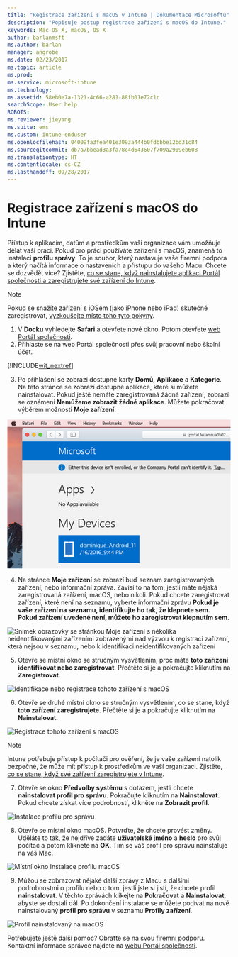 ```yaml
---
title: "Registrace zařízení s macOS v Intune | Dokumentace Microsoftu"
description: "Popisuje postup registrace zařízení s macOS do Intune."
keywords: Mac OS X, macOS, OS X
author: barlanmsft
ms.author: barlan
manager: angrobe
ms.date: 02/23/2017
ms.topic: article
ms.prod: 
ms.service: microsoft-intune
ms.technology: 
ms.assetid: 58eb0e7a-1321-4c66-a281-88fb01e72c1c
searchScope: User help
ROBOTS: 
ms.reviewer: jieyang
ms.suite: ems
ms.custom: intune-enduser
ms.openlocfilehash: 04009fa3fea401e3093a444b0fdbbbe12bd31c84
ms.sourcegitcommit: db7a7bbead3a3fa78c4d643607f709a2909eb608
ms.translationtype: HT
ms.contentlocale: cs-CZ
ms.lasthandoff: 09/28/2017
---
```

# <a name="enroll-your-macos-device-in-intune"></a>Registrace zařízení s macOS do Intune

Přístup k aplikacím, datům a prostředkům vaší organizace vám umožňuje dělat vaši práci. Pokud pro práci používáte zařízení s macOS, znamená to instalaci __profilu správy__. To je soubor, který nastavuje vaše firemní podpora a který načítá informace o nastaveních a přístupu do vašeho Macu. Chcete se dozvědět více? Zjistěte, [co se stane, když nainstalujete aplikaci Portál společnosti a zaregistrujete své zařízení do Intune](what-happens-if-you-install-the-company-portal-app-and-enroll-your-device-in-intune-ios.md).

  > [!NOTE]
  > Pokud se snažíte zařízení s iOSem (jako iPhone nebo iPad) skutečně zaregistrovat, [vyzkoušejte místo toho tyto pokyny](enroll-your-device-in-intune-ios.md).

1. V __Docku__ vyhledejte __Safari__ a otevřete nové okno. Potom otevřete [web Portál společnosti](https://portal.manage.microsoft.com).
2. Přihlaste se na web Portál společnosti přes svůj pracovní nebo školní účet.

  [!INCLUDE[wit_nextref](includes/end-user-password-guidance.md)]

3. Po přihlášení se zobrazí dostupné karty __Domů__, __Aplikace__ a __Kategorie__. Na této stránce se zobrazí dostupné aplikace, které si můžete nainstalovat. Pokud ještě nemáte zaregistrovaná žádná zařízení, zobrazí se oznámení **Nemůžeme zobrazit žádné aplikace**. Můžete pokračovat výběrem možnosti __Moje zařízení__.

 ![Snímek obrazovky s úvodní stránkou webového portálu se zobrazenými informacemi o tom, že se ještě nedají instalovat žádné aplikace, a s tlačítkem Moje zařízení zobrazeným níže](./media/macOS_enroll_001_landing_page.png)

4. Na stránce __Moje zařízení__ se zobrazí buď seznam zaregistrovaných zařízení, nebo informační zpráva. Závisí to na tom, jestli máte nějaká zaregistrovaná zařízení, macOS, nebo nikoli. Pokud chcete zaregistrovat zařízení, které není na seznamu, vyberte informační zprávu __Pokud je vaše zařízení na seznamu, identifikujte ho tak, že klepnete sem. Pokud zařízení uvedené není, můžete ho zaregistrovat klepnutím sem__.

  ![Snímek obrazovky se stránkou Moje zařízení s několika neidentifikovanými zařízeními zobrazenými nad výzvou k registraci zařízení, která nejsou v seznamu, nebo k identifikaci neidentifikovaných zařízení](./media/macOS_enroll_002_tap_here_banner.png)

5. Otevře se místní okno se stručným vysvětlením, proč máte __toto zařízení identifikovat nebo zaregistrovat__. Přečtěte si je a pokračujte kliknutím na __Zaregistrovat__.

 ![Identifikace nebo registrace tohoto zařízení s macOS](./media/macOS_enroll_003_IDenroll_popup.png)

6. Otevře se druhé místní okno se stručným vysvětlením, co se stane, když __toto zařízení zaregistrujete__. Přečtěte si je a pokračujte kliknutím na __Nainstalovat__.

 ![Registrace tohoto zařízení s macOS](./media/macOS_enroll_004_enroll_popup.png)

  > [!NOTE]
  > Intune potřebuje přístup k počítači pro ověření, že je vaše zařízení natolik bezpečné, že může mít přístup k prostředkům ve vaší organizaci. Zjistěte, [co se stane, když své zařízení zaregistrujete v Intune](what-happens-if-you-install-the-Company-Portal-app-and-enroll-your-device-in-intune-ios.md).

7. Otevře se okno __Předvolby systému__ s dotazem, jestli chcete __nainstalovat profil pro správu__. Pokračujte kliknutím na __Nainstalovat__. Pokud chcete získat více podrobností, klikněte na __Zobrazit profil__.

 ![Instalace profilu pro správu](./media/macOS_enroll_005_sysprefs_mgmt_profile.png)

8. Otevře se místní okno macOS. Potvrďte, že chcete provést změny. Uděláte to tak, že nejdříve zadáte __uživatelské jméno__ a __heslo__ pro svůj počítač a potom kliknete na __OK__. Tím se váš profil pro správu nainstaluje na váš Mac.

 ![Místní okno Instalace profilu macOS](./media/macOS_enroll_006_sysprefs_admin_login.png)

9. Můžou se zobrazovat nějaké další zprávy z Macu s dalšími podrobnostmi o profilu nebo o tom, jestli jste si jistí, že chcete profil __nainstalovat__. V těchto zprávách klikejte na __Pokračovat__ a __Nainstalovat__, abyste se dostali dál. Po dokončení instalace se můžete podívat na nově nainstalovaný __profil pro správu__ v seznamu __Profily zařízení__.

 ![Profil nainstalovaný na macOS](./media/macOS_enroll_007_sysprefs_installed_profile.png)

Potřebujete ještě další pomoc? Obraťte se na svou firemní podporu. Kontaktní informace správce najdete na [webu Portál společnosti](https://portal.manage.microsoft.com).
